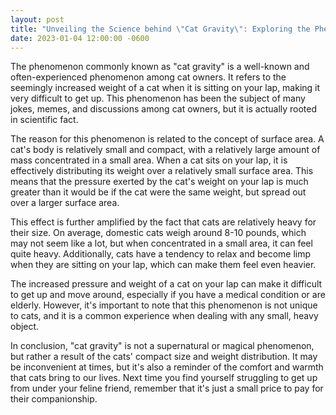 ```yaml
---
layout: post
title: "Unveiling the Science behind \"Cat Gravity\": Exploring the Phenomenon of Increased Weight when Cats Sit on Your Lap"
date: 2023-01-04 12:00:00 -0600
---
```


The phenomenon commonly known as "cat gravity" is a well-known and often-experienced phenomenon among cat owners. It refers to the seemingly increased weight of a cat when it is sitting on your lap, making it very difficult to get up. This phenomenon has been the subject of many jokes, memes, and discussions among cat owners, but it is actually rooted in scientific fact.

<!--preview-cutoff-->

The reason for this phenomenon is related to the concept of surface area. A cat's body is relatively small and compact, with a relatively large amount of mass concentrated in a small area. When a cat sits on your lap, it is effectively distributing its weight over a relatively small surface area. This means that the pressure exerted by the cat's weight on your lap is much greater than it would be if the cat were the same weight, but spread out over a larger surface area.

This effect is further amplified by the fact that cats are relatively heavy for their size. On average, domestic cats weigh around 8-10 pounds, which may not seem like a lot, but when concentrated in a small area, it can feel quite heavy. Additionally, cats have a tendency to relax and become limp when they are sitting on your lap, which can make them feel even heavier.

The increased pressure and weight of a cat on your lap can make it difficult to get up and move around, especially if you have a medical condition or are elderly. However, it's important to note that this phenomenon is not unique to cats, and it is a common experience when dealing with any small, heavy object.

In conclusion, "cat gravity" is not a supernatural or magical phenomenon, but rather a result of the cats' compact size and weight distribution. It may be inconvenient at times, but it's also a reminder of the comfort and warmth that cats bring to our lives. Next time you find yourself struggling to get up from under your feline friend, remember that it's just a small price to pay for their companionship.
